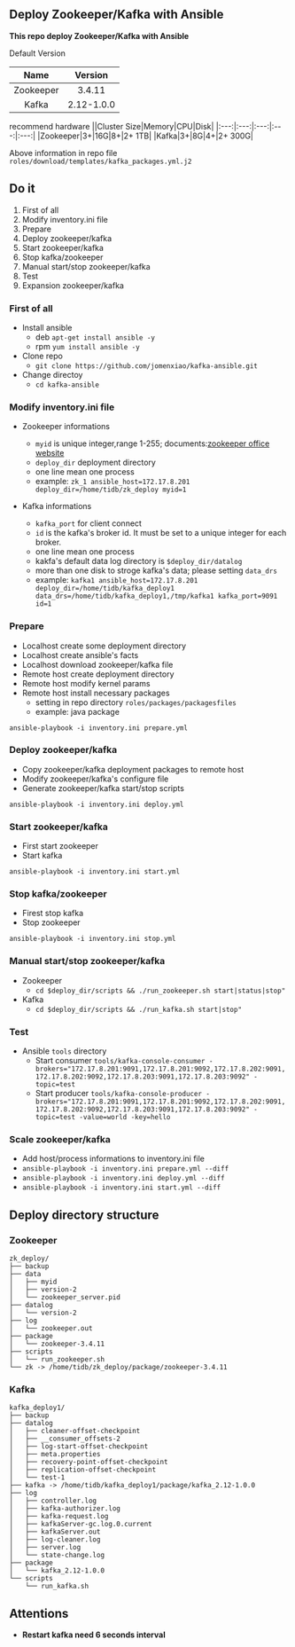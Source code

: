 ## Deploy Zookeeper/Kafka with Ansible
**This repo deploy Zookeeper/Kafka with Ansible**

Default Version

|Name|Version| 
|:---:|:---:|
|Zookeeper|3.4.11|
|Kafka|2.12-1.0.0|

recommend hardware
||Cluster Size|Memory|CPU|Disk|
|:---:|:---:|:---:|:---:|:---:|
|Zookeeper|3+|16G|8+|2+ 1TB|
|Kafka|3+|8G|4+|2+ 300G|

Above information in repo file `roles/download/templates/kafka_packages.yml.j2`

Do it
------
1. First of all
2. Modify inventory.ini file
3. Prepare 
4. Deploy zookeeper/kafka
5. Start zookeeper/kafka
6. Stop  kafka/zookeeper
7. Manual start/stop zookeeper/kafka
8. Test
9. Expansion zookeeper/kafka


### First of all
- Install ansible
	- deb `apt-get install ansible -y`
	- rpm `yum install ansible -y`
- Clone repo
	- `git clone https://github.com/jomenxiao/kafka-ansible.git`
- Change directoy
	- `cd kafka-ansible`

### Modify inventory.ini file
- Zookeeper informations
	- `myid` is unique integer,range 1-255; documents:[zookeeper office website](http://zookeeper.apache.org/doc/current/zookeeperAdmin.html#sc_configuration)
	- `deploy_dir` deployment directory
	- one line mean one process
	- example: `zk_1 ansible_host=172.17.8.201  deploy_dir=/home/tidb/zk_deploy myid=1`

- Kafka informations
	- `kafka_port` for client connect 
	- `id` is the kafka's broker id. It must be set to a unique integer for each broker.
	- one line mean one process
	- kakfa's default data log directory is `$deploy_dir/datalog`
	- more than one disk to stroge kafka's data; please setting `data_drs`
	- example: `kafka1 ansible_host=172.17.8.201 deploy_dir=/home/tidb/kafka_deploy1 data_drs=/home/tidb/kafka_deploy1,/tmp/kafka1 kafka_port=9091  id=1`
	
### Prepare 
- Localhost create some deployment directory
- Localhost create ansible's facts 
- Localhost download zookeeper/kafka file
- Remote host create deployment directory 
- Remote host modify kernel params
- Remote host install necessary packages
	- setting in repo directory `roles/packages/packagesfiles`
	- example: java package

`ansible-playbook -i inventory.ini prepare.yml`

### Deploy zookeeper/kafka
- Copy zookeeper/kafka deployment packages to remote host
- Modify zookeeper/kafka's configure file 
- Generate zookeeper/kafka start/stop scripts

`ansible-playbook -i inventory.ini deploy.yml`

### Start zookeeper/kafka
- First start zookeeper
- Start kafka
 
`ansible-playbook -i inventory.ini start.yml`

### Stop kafka/zookeeper
- Firest stop kafka
- Stop zookeeper
 
`ansible-playbook -i inventory.ini stop.yml`

### Manual start/stop zookeeper/kafka
- Zookeeper
	- `cd $deploy_dir/scripts && ./run_zookeeper.sh start|status|stop"`
- Kafka
	- `cd $deploy_dir/scripts && ./run_kafka.sh start|stop"`
	
### Test
- Ansible `tools` directory
	- Start consumer
	`tools/kafka-console-consumer -brokers="172.17.8.201:9091,172.17.8.201:9092,172.17.8.202:9091,172.17.8.202:9092,172.17.8.203:9091,172.17.8.203:9092" -topic=test`
	- Start producer
		`tools/kafka-console-producer -brokers="172.17.8.201:9091,172.17.8.201:9092,172.17.8.202:9091,172.17.8.202:9092,172.17.8.203:9091,172.17.8.203:9092" -topic=test -value=world -key=hello`
		
### Scale zookeeper/kafka
- Add host/process informations to inventory.ini file
- `ansible-playbook -i inventory.ini prepare.yml --diff`
- `ansible-playbook -i inventory.ini deploy.yml --diff`
- `ansible-playbook -i inventory.ini start.yml --diff`

Deploy directory structure
------
### Zookeeper
```
zk_deploy/
├── backup
├── data
│   ├── myid
│   ├── version-2
│   └── zookeeper_server.pid
├── datalog
│   └── version-2
├── log
│   └── zookeeper.out
├── package
│   └── zookeeper-3.4.11
├── scripts
│   └── run_zookeeper.sh
└── zk -> /home/tidb/zk_deploy/package/zookeeper-3.4.11
```

### Kafka
```
kafka_deploy1/
├── backup
├── datalog
│   ├── cleaner-offset-checkpoint
│   ├── __consumer_offsets-2
│   ├── log-start-offset-checkpoint
│   ├── meta.properties
│   ├── recovery-point-offset-checkpoint
│   ├── replication-offset-checkpoint
│   └── test-1
├── kafka -> /home/tidb/kafka_deploy1/package/kafka_2.12-1.0.0
├── log
│   ├── controller.log
│   ├── kafka-authorizer.log
│   ├── kafka-request.log
│   ├── kafkaServer-gc.log.0.current
│   ├── kafkaServer.out
│   ├── log-cleaner.log
│   ├── server.log
│   └── state-change.log
├── package
│   └── kafka_2.12-1.0.0
└── scripts
    └── run_kafka.sh
```

Attentions
------
- **Restart kafka need 6 seconds interval**
